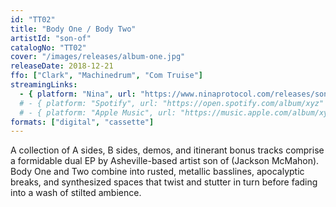```yaml
---
id: "TT02"
title: "Body One / Body Two"
artistId: "son-of"
catalogNo: "TT02"
cover: "/images/releases/album-one.jpg"
releaseDate: 2018-12-21
ffo: ["Clark", "Machinedrum", "Com Truise"]
streamingLinks:
  - { platform: "Nina", url: "https://www.ninaprotocol.com/releases/son-of-body-one-body-two" }
  # - { platform: "Spotify", url: "https://open.spotify.com/album/xyz" }
  # - { platform: "Apple Music", url: "https://music.apple.com/album/xyz" }
formats: ["digital", "cassette"]
---
```


A collection of A sides, B sides, demos, and itinerant bonus tracks comprise a formidable dual EP by Asheville-based artist son of (Jackson McMahon). Body One and Two combine into rusted, metallic basslines, apocalyptic breaks, and synthesized spaces that twist and stutter in turn before fading into a wash of stilted ambience.